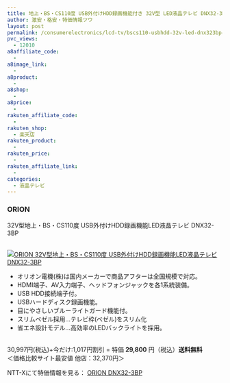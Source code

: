 ```yaml
---
title: 地上・BS・CS110度 USB外付けHDD録画機能付き 32V型 LED液晶テレビ DNX32-3BP 特価29,980円！送料無料！
author: 激安・格安・特価情報ツウ
layout: post
permalink: /consumerelectronics/lcd-tv/bscs110-usbhdd-32v-led-dnx323bp-29980.html
pvc_views:
  - 12010
a8affiliate_code:
  - 
a8image_link:
  - 
a8product:
  - 
a8shop:
  - 
a8price:
  - 
rakuten_affiliate_code:
  - 
rakuten_shop:
  - 楽天店
rakuten_product:
  - 
rakuten_price:
  - 
rakuten_affiliate_link:
  - 
categories:
  - 液晶テレビ
---
```

### ORION  
32V型地上・BS・CS110度 USB外付けHDD録画機能LED液晶テレビ DNX32-3BP

<div class="img-bg2 img_L">
  <a href="http://px.a8.net/svt/ejp?a8mat=ZYP6S+8IMA3E+S1Q+BWGDT&#038;a8ejpredirect=http://nttxstore.jp/_II_OI14683363" target="_blank"><br /> <img border="0" alt="ORION 32V型地上・BS・CS110度 USB外付けHDD録画機能LED液晶テレビ DNX32-3BP" src="http://i2.wp.com/image.nttxstore.jp/l2_images/O/OI/OI14683362.jpg?w=120" data-recalc-dims="1" /></a>
</div>

<!--more-->

  * オリオン電機(株)は国内メーカーで商品アフターは全国規模で対応。
  * HDMI端子、AV入力端子、ヘッドフォンジャックを各1系統装備。
  * USB HDD接続端子付。
  * USBハードディスク録画機能。
  * 目にやさしいブルーライトガード機能付。 
  * スリムベゼル採用…テレビ枠(べゼル)をスリム化
  * 省エネ設計モデル…高効率のLEDバックライトを採用。

<br clear="all" />30,997円(税込)+今だけ:1,017円割引 = 特価 <span class="tokka-price"><strong>29,800</strong></span> 円（税込）**送料無料**  
＜価格比較サイト最安値 他店：32,370円＞  
  
NTT-Xにて特価情報を見る： <span class="fs150p"><a href="http://px.a8.net/svt/ejp?a8mat=ZYP6S+8IMA3E+S1Q+BWGDT&#038;a8ejpredirect=http://nttxstore.jp/_II_OI14683363" target="_blank">ORION DNX32-3BP</a></span>